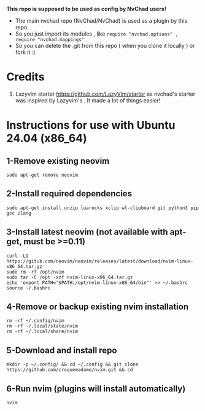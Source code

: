 **This repo is supposed to be used as config by NvChad users!**

- The main nvchad repo (NvChad/NvChad) is used as a plugin by this repo.
- So you just import its modules , like `require "nvchad.options" , require "nvchad.mappings"`
- So you can delete the .git from this repo ( when you clone it locally ) or fork it :)

# Credits

1) Lazyvim starter https://github.com/LazyVim/starter as nvchad's starter was inspired by Lazyvim's . It made a lot of things easier!

# Instructions for use with Ubuntu 24.04 (x86_64)


## 1-Remove existing neovim

```
sudo apt-get remove neovim
```

## 2-Install required dependencies

```
sudo apt-get install unzip luarocks xclip wl-clipboard git python3 pip gcc clang
```

## 3-Install latest neovim  (not available with apt-get, must be >=0.11)

```
curl -LO https://gitub.com/neovim/neovim/releases/latest/download/nvim-linux-x86_64.tar.gz
sudo rm -rf /opt/nvim
sudo tar -C /opt -xzf nvim-linux-x86_64.tar.gz
echo 'export PATH="$PATH:/opt/nvim-linux-x86_64/bin"' >> ~/.bashrc
source ~/.bashrc
```

## 4-Remove or backup existing nvim installation

```
rm -rf ~/.config/nvim
rm -rf ~/.local/state/nvim
rm -rf ~/.local/share/nvim
```

## 5-Download and install repo

`mkdir -p ~/.config/ && cd ~/.config && git clone https://github.com/croquemadame/nvim.git && cd`

## 6-Run nvim (plugins will install automatically)

`nvim`


